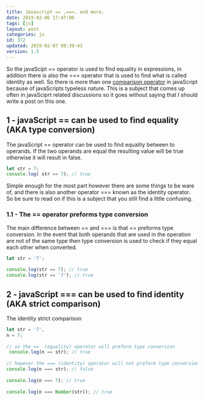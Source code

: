 ```yaml
---
title: Javascript == ,===, and more.
date: 2019-02-06 17:47:00
tags: [js]
layout: post
categories: js
id: 372
updated: 2019-02-07 09:39:43
version: 1.5
---
```


So the javaScipt == operator is used to find equality in expressions, in addition there is also the === operator that is used to find what is called identity as well. So there is more than one [comparison operator](https://developer.mozilla.org/en-US/docs/Web/JavaScript/Reference/Operators/Comparison_Operators) in javaScript because of javaScripts typeless nature. This is a subject that comes up often in javaSciprt related discussions so it goes without saying that I should write a post on this one.

<!-- more -->

## 1 - javaScript == can be used to find equality (AKA type conversion)

The javaScript == operator can be used to find equality between to operands. If the two operands are equal the resulting value will be true otherwise it will result in false.

```js
let str = 7;
console.log( str == 7); // true
```

Simple enough for the most part however there are some things to be ware of, and there is also another operator === known as the identity operator. So be sure to read on if this is a subject that you still find a little confusing.

### 1.1 - The == operator preforms type conversion

The main difference between == and === is that == preforms type conversion. In the event that both operands that are used in the operation are not of the same type then type conversion is used to check if they equal each other when converted.

```js
let str = '7';
 
console.log(str == 7); // true
console.log(str == '7'); // true
```

## 2 - javaScript === can be used to find identity (AKA strict comparison)

The identity strict comparison

```js
let str = '7',
n = 7;
 
// so the ==  (equality) operator will preform type conversion
 console.log(n == str); // true
 
// however the === (identity) operator will not preform type conversion
console.log(n === str); // false
 
console.log(n === 7); // true
 
console.log(n === Number(str)); // true
```
